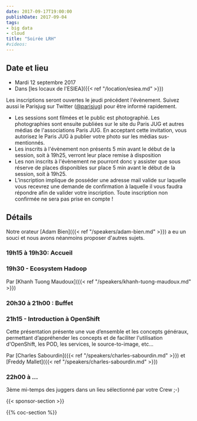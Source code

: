 ```yaml
---
date: 2017-09-17T19:00:00
publishDate: 2017-09-04
tags:
- big data
- cloud
title: "Soirée LRH"
#videos:
---
```


## Date et lieu

- Mardi 12 septembre 2017
- Dans [les locaux de l'ESIEA]({{< ref "/location/esiea.md" >}})

Les inscriptions seront ouvertes le jeudi précédent l'évènement. Suivez aussi le Parisjug sur Twitter ([@parisjug](https://twitter.com/parisjug)) pour être informé rapidement.
- Les sessions sont filmées et le public est photographié. Les photographies sont ensuite publiées sur le site du Paris JUG et autres médias de l'associations Paris JUG. En acceptant cette invitation, vous autorisez le Paris JUG à publier votre photo sur les médias sus-mentionnés.
- Les inscrits à l'évènement non présents 5 min avant le début de la session, soit à 19h25, verront leur place remise à disposition
- Les non inscrits à l'évènement ne pourront donc y assister que sous réserve de places disponibles sur place 5 min avant le début de la session, soit à 19h25.
- L’inscription implique de posséder une adresse mail valide sur laquelle vous recevrez une demande de confirmation à laquelle il vous faudra répondre afin de valider votre inscription. Toute inscription non confirmée ne sera pas prise en compte !


## Détails

Notre orateur [Adam Bien]({{< ref "/speakers/adam-bien.md" >}}) a eu un souci et nous avons néanmoins proposer d'autres sujets.

### 19h15 à 19h30: Accueil

### 19h30 - Ecosystem Hadoop

Par [Khanh Tuong Maudoux]({{< ref "/speakers/khanh-tuong-maudoux.md" >}})

### 20h30 à 21h00 : Buffet

### 21h15 - Introduction à OpenShift

Cette présentation présente une vue d’ensemble et les concepts généraux, permettant d’appréhender les concepts et de faciliter l'utilisation d'OpenShift, les POD, les services, le source-to-image, etc...

Par [Charles Sabourdin]({{< ref "/speakers/charles-sabourdin.md" >}}) et [Freddy Mallet]({{< ref "/speakers/charles-sabourdin.md" >}})

### 22h00 à ...

3ème mi-temps des juggers dans un lieu sélectionné par votre Crew ;-)

{{< sponsor-section >}}

{{% coc-section %}}
